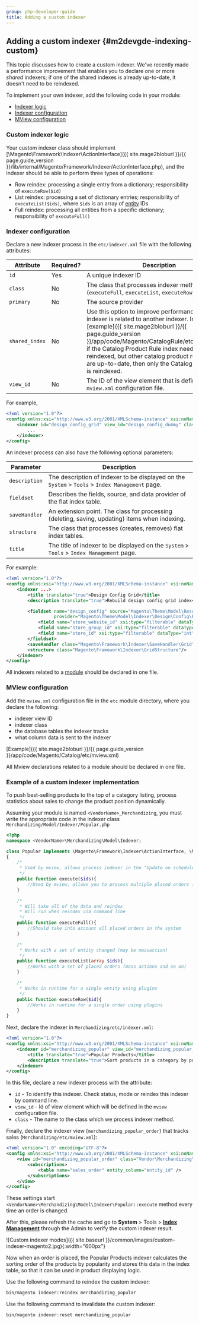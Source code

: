 ```yaml
---
group: php-developer-guide
title: Adding a custom indexer
---
```


## Adding a custom indexer {#m2devgde-indexing-custom}

This topic discusses how to create a custom indexer. We've recently made a performance improvement that enables you to declare one or more *shared* indexers; if one of the shared indexes is already up-to-date, it doesn't need to be reindexed.

To implement your own indexer, add the following code in your module:

*  [Indexer logic](#custom-indexer-logic)
*  [Indexer configuration](#indexer-configuration)
*  [MView configuration](#mview-configuration)

### Custom indexer logic

Your custom indexer class should implement [\Magento\Framework\Indexer\ActionInterface]({{ site.mage2bloburl }}/{{ page.guide_version }}/lib/internal/Magento/Framework/Indexer/ActionInterface.php), and the indexer should be able to perform three types of operations:

*  Row reindex: processing a single entry from a dictionary; responsibility of `executeRow($id)`
*  List reindex: processing a set of dictionary entries; responsibility of `executeList($ids)`, where `$ids` is an array of [entity](https://glossary.magento.com/entity) IDs
*  Full reindex: processing all entities from a specific dictionary; responsibility of `executeFull()`

### Indexer configuration

Declare a new indexer process in the `etc/indexer.xml` file with the following attributes:

| Attribute | Required? | Description |
| --- | --- | --- |
| `id` | Yes | A unique indexer ID |
| `class` | No | The class that processes indexer methods (`executeFull`, `executeList`, `executeRow`) |
| `primary` | No | The source provider |
| `shared_index` | No | Use this option to improve performance if your indexer is related to another indexer. In this [example]({{ site.mage2bloburl }}/{{ page.guide_version }}/app/code/Magento/CatalogRule/etc/indexer.xml), if the Catalog Product Rule index needs to be reindexed, but other catalog product rule indexes are up-to-date, then only the Catalog Product Rule is reindexed. |
| `view_id` | No | The ID of the view element that is defined in the `mview.xml` configuration file. |

For example,

```xml
<?xml version="1.0"?>
<config xmlns:xsi="http://www.w3.org/2001/XMLSchema-instance" xsi:noNamespaceSchemaLocation="urn:magento:framework:Indexer/etc/indexer.xsd">
    <indexer id="design_config_grid" view_id="design_config_dummy" class="Magento\Theme\Model\Indexer\Design\Config" primary="design_config">
        ...
    </indexer>
</config>
```

An indexer process can also have the following optional parameters:

| Parameter | Description |
| --- | --- |
| `description` | The description of indexer to be displayed on the `System` > `Tools` > `Index Management` page. |
| `fieldset` | Describes the fields, source, and data provider of the flat index table. |
| `saveHandler` | An extension point. The class for processing (deleting, saving, updating) items when indexing. |
| `structure` | The class that processes (creates, removes) flat index tables. |
| `title` | The title of indexer to be displayed on the `System` > `Tools` > `Index Management` page. |

For example:

```xml
<?xml version="1.0"?>
<config xmlns:xsi="http://www.w3.org/2001/XMLSchema-instance" xsi:noNamespaceSchemaLocation="urn:magento:framework:Indexer/etc/indexer.xsd">
    <indexer ...>
        <title translate="true">Design Config Grid</title>
        <description translate="true">Rebuild design config grid index</description>

        <fieldset name="design_config" source="Magento\Theme\Model\ResourceModel\Design\Config\Scope\Collection"
                  provider="Magento\Theme\Model\Indexer\Design\Config\FieldsProvider">
            <field name="store_website_id" xsi:type="filterable" dataType="int"/>
            <field name="store_group_id" xsi:type="filterable" dataType="int"/>
            <field name="store_id" xsi:type="filterable" dataType="int"/>
        </fieldset>
        <saveHandler class="Magento\Framework\Indexer\SaveHandler\Grid"/>
        <structure class="Magento\Framework\Indexer\GridStructure"/>
    </indexer>
</config>
```

All indexers related to a [module](https://glossary.magento.com/module) should be declared in one file.

### MView configuration

Add the `mview.xml` configuration file in the `etc` module directory, where you declare the following:

*  indexer view ID
*  indexer class
*  the database tables the indexer tracks
*  what column data is sent to the indexer

[Example]({{ site.mage2bloburl }}/{{ page.guide_version }}/app/code/Magento/Catalog/etc/mview.xml)

All Mview declarations related to a module should be declared in one file.

### Example of a custom indexer implementation

To push best-selling products to the top of a category listing, process statistics about sales to change the product position dynamically.

Assuming your module is named `<VendorName>_Merchandizing`, you must write the appropriate code in the indexer class `Merchandizing/Model/Indexer/Popular.php`

```php
<?php
namespace <VendorName>\Merchandizing\Model\Indexer;

class Popular implements \Magento\Framework\Indexer\ActionInterface, \Magento\Framework\Mview\ActionInterface
{
    /*
     * Used by mview, allows process indexer in the "Update on schedule" mode
     */
    public function execute($ids){
        //Used by mview, allows you to process multiple placed orders in the "Update on schedule" mode
    }

    /*
     * Will take all of the data and reindex
     * Will run when reindex via command line
     */
    public function executeFull(){
        //Should take into account all placed orders in the system
    }

    /*
     * Works with a set of entity changed (may be massaction)
     */
    public function executeList(array $ids){
        //Works with a set of placed orders (mass actions and so on)
    }

    /*
     * Works in runtime for a single entity using plugins
     */
    public function executeRow($id){
        //Works in runtime for a single order using plugins
    }
}
```

Next, declare the indexer in `Merchandizing/etc/indexer.xml`:

```xml
<?xml version="1.0"?>
<config xmlns:xsi="http://www.w3.org/2001/XMLSchema-instance" xsi:noNamespaceSchemaLocation="urn:magento:framework:Indexer/etc/indexer.xsd">
    <indexer id="merchandizing_popular" view_id="merchandizing_popular_order" class="Vendor\Merchandizing\Model\Indexer\Popular">
        <title translate="true">Popular Products</title>
        <description translate="true">Sort products in a category by popularity</description>
    </indexer>
</config>
```

In this file, declare a new indexer process with the attribute:

*  `id` - To identify this indexer. Check status, mode or reindex this indexer by command line.
*  `view_id` - Id of view element which will be defined in the `mview` configuration file.
*  `class` -  The name to the class which we process indexer method.

Finally, declare the indexer view (`merchandizing_popular_order`) that tracks sales (`Merchandizing/etc/mview.xml`):

```xml
<?xml version="1.0" encoding="UTF-8"?>
<config xmlns:xsi="http://www.w3.org/2001/XMLSchema-instance" xsi:noNamespaceSchemaLocation="urn:magento:framework:Mview/etc/mview.xsd">
    <view id="merchandizing_popular_order" class="Vendor\Merchandizing\Model\Indexer\Popular" group="indexer">
        <subscriptions>
            <table name="sales_order" entity_column="entity_id" />
        </subscriptions>
    </view>
</config>
```

These settings start `<VendorName>\Merchandizing\Model\Indexer\Popular::execute` method every time an order is changed.

After this, please refresh the cache and go to **System** > Tools > [**Index Management**](https://docs.magento.com/m2/ce/user_guide/system/index-management.html) through the Admin to verify the custom indexer result.

![Custom indexer modes]({{ site.baseurl }}/common/images/custom-indexer-magento2.jpg){:width="600px"}

Now when an order is placed, the Popular Products indexer calculates the sorting order of the products by popularity and stores this data in the index table, so that it can be used in product displaying logic.

Use the following command to reindex the custom indexer:

```bash
bin/magento indexer:reindex merchandizing_popular
```
Use the following command to invalidate the custom indexer:

```bash
bin/magento indexer:reset merchandizing_popular
```
